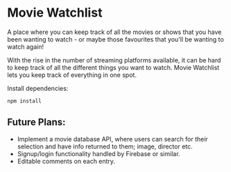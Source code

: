 # Movie Watchlist

A place where you can keep track of all the movies or shows that you have been wanting to watch - or maybe those favourites that you'll be wanting to watch again!

With the rise in the number of streaming platforms available, it can be hard to keep track of all the different things you want to watch.
Movie Watchlist lets you keep track of everything in one spot.


Install dependencies: 

`````````
npm install
`````````

## Future Plans:

- Implement a movie database API, where users can search for their selection and have info returned to them; image, director etc.
- Signup/login functionality handled by Firebase or similar.
- Editable comments on each entry.